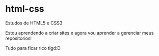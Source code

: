 # html-css
 Estudos de HTML5 e CSS3

 Estou aprendendo a criar sites e agora vou aprender a gerenciar meus repositorios!

 Tudo para ficar rico tlgd:D
